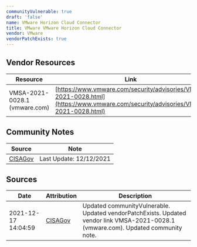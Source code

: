 ```yaml
---
communityVulnerable: true
draft: 'false'
name: VMware Horizon Cloud Connector
title: VMware VMware Horizon Cloud Connector
vendor: VMware
vendorPatchExists: true
---
```


## Vendor Resources
| Resource | Link |
| --- | --- |
| VMSA-2021-0028.1 (vmware.com) | [https://www.vmware.com/security/advisories/VMSA-2021-0028.html](https://www.vmware.com/security/advisories/VMSA-2021-0028.html) |


## Community Notes
| Source | Note |
| --- | --- |
| [CISAGov](https://raw.githubusercontent.com/cisagov/log4j-affected-db/develop/README.md) | Last Update: 12/12/2021 |

## Sources
| Date | Attribution | Description |
| --- | --- | --- |
| 2021-12-17 14:04:59 | [CISAGov](https://raw.githubusercontent.com/cisagov/log4j-affected-db/develop/README.md) | Updated communityVulnerable. Updated vendorPatchExists. Updated vendor link VMSA-2021-0028.1 (vmware.com). Updated community note.  |
